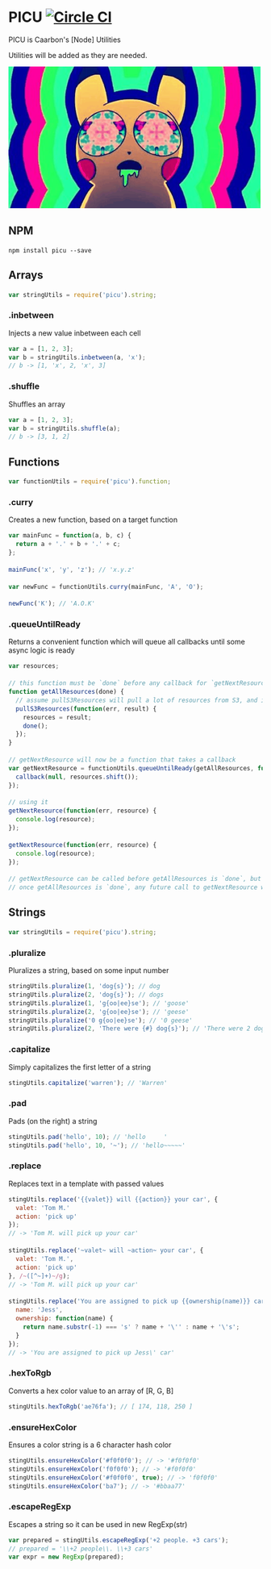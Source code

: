 # PICU [![Circle CI](https://circleci.com/gh/caarbon/picu.svg?style=svg)](https://circleci.com/gh/caarbon/picu)

PICU is Caarbon's [Node] Utilities

Utilities will be added as they are needed.

![](./readme_images/picu.gif)

## NPM

```
npm install picu --save
```

## Arrays

```js
var stringUtils = require('picu').string;
```

### .inbetween

Injects a new value inbetween each cell

```js
var a = [1, 2, 3];
var b = stringUtils.inbetween(a, 'x');
// b -> [1, 'x', 2, 'x', 3]
```

### .shuffle

Shuffles an array

```js
var a = [1, 2, 3];
var b = stringUtils.shuffle(a);
// b -> [3, 1, 2]
```

## Functions

```js
var functionUtils = require('picu').function;
```

### .curry

Creates a new function, based on a target function

```js
var mainFunc = function(a, b, c) {
  return a + '.' + b + '.' + c;
};

mainFunc('x', 'y', 'z'); // 'x.y.z'

var newFunc = functionUtils.curry(mainFunc, 'A', 'O');

newFunc('K'); // 'A.O.K'
```

### .queueUntilReady

Returns a convenient function which will queue all callbacks until some async logic is ready

```js
var resources;

// this function must be `done` before any callback for `getNextResource` will be fired
function getAllResources(done) {
  // assume pullS3Resources will pull a lot of resources from S3, and is therefore slow
  pullS3Resources(function(err, result) {
    resources = result;
    done();
  });
}

// getNextResource will now be a function that takes a callback
var getNextResource = functionUtils.queueUntilReady(getAllResources, function(callback) {
  callback(null, resources.shift());
});

// using it
getNextResource(function(err, resource) {
  console.log(resource);
});

getNextResource(function(err, resource) {
  console.log(resource);
});

// getNextResource can be called before getAllResources is `done`, but callbacks to getNextResource will be queued until getAllResources is `done`
// once getAllResources is `done`, any future call to getNextResource will fire immediately
```

## Strings

```js
var stringUtils = require('picu').string;
```

### .pluralize

Pluralizes a string, based on some input number

```js
stringUtils.pluralize(1, 'dog{s}'); // dog
stringUtils.pluralize(2, 'dog{s}'); // dogs
stringUtils.pluralize(1, 'g{oo|ee}se'); // 'goose'
stringUtils.pluralize(2, 'g{oo|ee}se'); // 'geese'
stringUtils.pluralize('0 g{oo|ee}se'); // '0 geese'
stringUtils.pluralize(2, 'There were {#} dog{s}'); // 'There were 2 dogs'
```

### .capitalize

Simply capitalizes the first letter of a string

```js
stingUtils.capitalize('warren'); // 'Warren'
```

### .pad

Pads (on the right) a string

```js
stingUtils.pad('hello', 10); // 'hello     '
stingUtils.pad('hello', 10, '~'); // 'hello~~~~~'
```

### .replace

Replaces text in a template with passed values

```js
stingUtils.replace('{{valet}} will {{action}} your car', {
  valet: 'Tom M.'
  action: 'pick up'
});
// -> 'Tom M. will pick up your car'

stingUtils.replace('~valet~ will ~action~ your car', {
  valet: 'Tom M.',
  action: 'pick up'
}, /~([^~]+)~/g);
// -> 'Tom M. will pick up your car'

stingUtils.replace('You are assigned to pick up {{ownership(name)}} car', {
  name: 'Jess',
  ownership: function(name) {
    return name.substr(-1) === 's' ? name + '\'' : name + '\'s';
  }
});
// -> 'You are assigned to pick up Jess\' car'
```

### .hexToRgb

Converts a hex color value to an array of [R, G, B]

```js
stingUtils.hexToRgb('ae76fa'); // [ 174, 118, 250 ]
```

### .ensureHexColor

Ensures a color string is a 6 character hash color

```js
stingUtils.ensureHexColor('#f0f0f0'); // -> '#f0f0f0'
stingUtils.ensureHexColor('f0f0f0'); // -> '#f0f0f0'
stingUtils.ensureHexColor('#f0f0f0', true); // -> 'f0f0f0'
stingUtils.ensureHexColor('ba7'); // -> '#bbaa77'
```

### .escapeRegExp

Escapes a string so it can be used in new RegExp(str)

```js
var prepared = stingUtils.escapeRegExp('+2 people. +3 cars');
// prepared = '\\+2 people\\. \\+3 cars'
var expr = new RegExp(prepared);
```
